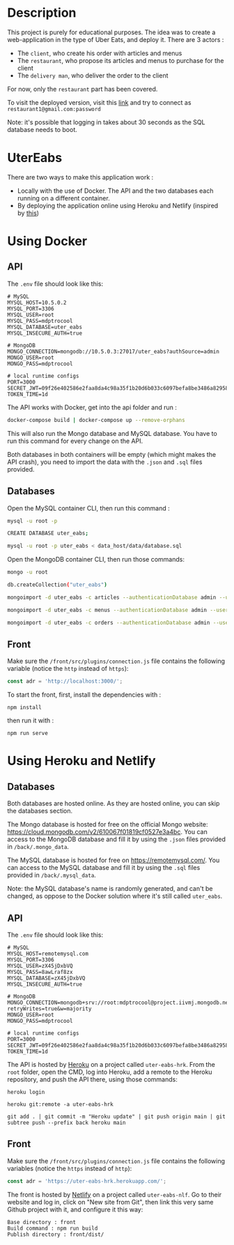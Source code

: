 # Description

This project is purely for educational purposes. The idea was to create a web-application in the type of Uber Eats, and deploy it. There are 3 actors :

* The `client`, who create his order with articles and menus
* The `restaurant`, who propose its articles and menus to purchase for the client
* The `delivery man`, who deliver the order to the client

For now, only the `restaurant` part has been covered.


To visit the deployed version, visit this [link](https://uter-eabs-nlf.netlify.app) and try to connect as `restaurant1@gmail.com:password`

Note: it's possible that logging in takes about 30 seconds as the SQL database needs to boot.

# UterEabs

There are two ways to make this application work :

* Locally with the use of Docker. The API and the two databases each running on a different container.
* By deploying the application online  using Heroku and Netlify (inspired by [this](https://dev.to/stlnick/how-to-deploy-a-full-stack-mern-app-with-heroku-netlify-ncb))

# Using Docker

## API

The `.env` file should look like this:
```
# MySQL
MYSQL_HOST=10.5.0.2
MYSQL_PORT=3306
MYSQL_USER=root
MYSQL_PASS=mdptrocool
MYSQL_DATABASE=uter_eabs
MYSQL_INSECURE_AUTH=true

# MongoDB
MONGO_CONNECTION=mongodb://10.5.0.3:27017/uter_eabs?authSource=admin
MONGO_USER=root
MONGO_PASS=mdptrocool

# local runtime configs
PORT=3000
SECRET_JWT=09f26e402586e2faa8da4c98a35f1b20d6b033c6097befa8be3486a829587fe2f90a832bd3ff9d42710a4da095a2ce285b009f0c3730cd9b8e1af3eb84df6611
TOKEN_TIME=1d
```

The API works with Docker, get into the api folder and run :

```bash
docker-compose build | docker-compose up --remove-orphans
```
This will also run the Mongo database and MySQL database. You have to run this command for every change on the API.

Both databases in both containers will be empty (which might makes the API crash), you need to import the data with the `.json` and `.sql` files provided.

## Databases

Open the MySQL container CLI, then run this command :

```bash
mysql -u root -p

CREATE DATABASE uter_eabs;

mysql -u root -p uter_eabs < data_host/data/database.sql
```

Open the MongoDB container CLI, then run those commands:

```bash
mongo -u root

db.createCollection("uter_eabs")

mongoimport -d uter_eabs -c articles --authenticationDatabase admin --username root --password mdptrocool --file /data_host/data/articles.json  --jsonArray

mongoimport -d uter_eabs -c menus --authenticationDatabase admin --username root --password mdptrocool --file /data_host/data/menus.json  --jsonArray

mongoimport -d uter_eabs -c orders --authenticationDatabase admin --username root --password mdptrocool --file /data_host/data/orders.json  --jsonArray
```

## Front

Make sure the `/front/src/plugins/connection.js` file contains the following variable (notice the `http` instead of `https`):

```js
const adr = 'http://localhost:3000/';
```

To start the front, first, install the dependencies with :

```Node
npm install
```

then run it with :

```Node
npm run serve
```

# Using Heroku and Netlify

## Databases

Both databases are hosted online. As they are hosted online, you can skip the databases section.

The Mongo database is hosted for free on the official Mongo website: https://cloud.mongodb.com/v2/610067f01819cf0527e3a4bc. You can access to the MongoDB database and fill it by using the `.json` files provided in `/back/.mongo_data`.

The MySQL database is hosted for free on https://remotemysql.com/. You can access to the MySQL database and fill it by using the `.sql` files provided in `/back/.mysql_data`.

Note: the MySQL database's name is randomly generated, and can't be changed, as oppose to the Docker solution where it's still called `uter_eabs`.

## API

The `.env` file should look like this:
```
# MySQL
MYSQL_HOST=remotemysql.com
MYSQL_PORT=3306
MYSQL_USER=zX45jDxbVQ
MYSQL_PASS=8awLraf8zx
MYSQL_DATABASE=zX45jDxbVQ
MYSQL_INSECURE_AUTH=true

# MongoDB
MONGO_CONNECTION=mongodb+srv://root:mdptrocool@project.iivmj.mongodb.net/uter_eabs?retryWrites=true&w=majority
MONGO_USER=root
MONGO_PASS=mdptrocool

# local runtime configs
PORT=3000
SECRET_JWT=09f26e402586e2faa8da4c98a35f1b20d6b033c6097befa8be3486a829587fe2f90a832bd3ff9d42710a4da095a2ce285b009f0c3730cd9b8e1af3eb84df6611
TOKEN_TIME=1d
```

The API is hosted by [Heroku](https://dashboard.heroku.com/apps) on a project called `uter-eabs-hrk`. From the `root` folder, open the CMD, log into Heroku, add a remote to the Heroku repository, and push the API there, using those commands:

```
heroku login

heroku git:remote -a uter-eabs-hrk

git add . | git commit -m "Heroku update" | git push origin main | git subtree push --prefix back heroku main
```

## Front

Make sure the `/front/src/plugins/connection.js` file contains the following variables (notice the `https` instead of `http`):

```js
const adr = 'https://uter-eabs-hrk.herokuapp.com/';
```

The front is hosted by [Netlify](https://app.netlify.com/teams/gregoryhue/overview) on a project called `uter-eabs-nlf`. Go to their website and log in, click on "New site from Git", then link this very same Github project with it, and configure it this way:

```
Base directory : front
Build command : npm run build
Publish directory : front/dist/
```

